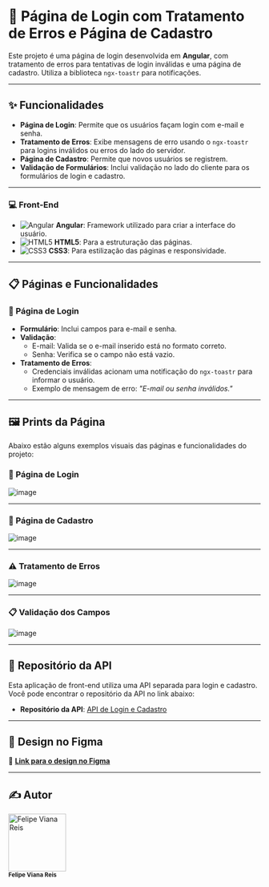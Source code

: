 # 🔑 Página de Login com Tratamento de Erros e Página de Cadastro

Este projeto é uma página de login desenvolvida em **Angular**, com tratamento de erros para tentativas de login inválidas e uma página de cadastro. Utiliza a biblioteca `ngx-toastr` para notificações.

---

## ✨ Funcionalidades

- **Página de Login**: Permite que os usuários façam login com e-mail e senha.
- **Tratamento de Erros**: Exibe mensagens de erro usando o `ngx-toastr` para logins inválidos ou erros do lado do servidor.
- **Página de Cadastro**: Permite que novos usuários se registrem.
- **Validação de Formulários**: Inclui validação no lado do cliente para os formulários de login e cadastro.

---

### 💻 Front-End
- ![Angular](https://img.shields.io/badge/Angular-DD0031?style=flat-square&logo=angular&logoColor=white) **Angular**: Framework utilizado para criar a interface do usuário.
- ![HTML5](https://img.shields.io/badge/HTML5-E34F26?style=flat-square&logo=html5&logoColor=white) **HTML5**: Para a estruturação das páginas.
- ![CSS3](https://img.shields.io/badge/CSS3-1572B6?style=flat-square&logo=css3&logoColor=white) **CSS3**: Para estilização das páginas e responsividade.

---

## 📋 Páginas e Funcionalidades

### 🔐 Página de Login
- **Formulário**: Inclui campos para e-mail e senha.
- **Validação**:
  - E-mail: Valida se o e-mail inserido está no formato correto.
  - Senha: Verifica se o campo não está vazio.
- **Tratamento de Erros**:
  - Credenciais inválidas acionam uma notificação do `ngx-toastr` para informar o usuário.
  - Exemplo de mensagem de erro: *"E-mail ou senha inválidos."*

---

## 🖼️ Prints da Página

Abaixo estão alguns exemplos visuais das páginas e funcionalidades do projeto:

### 🔐 Página de Login
![image](https://github.com/user-attachments/assets/8664b4ad-c997-4e05-bb68-c3f2a50af86f)

---

### 📝 Página de Cadastro
![image](https://github.com/user-attachments/assets/54e85df8-10a3-4b7d-bbd0-b303ed8d08a8)

---

### ⚠️ Tratamento de Erros
![image](https://github.com/user-attachments/assets/5d6a4412-597b-46cb-b581-56ec09326a5c)

---

### 📋 Validação dos Campos
![image](https://github.com/user-attachments/assets/0fac2608-7d5b-460d-a3e9-1d4b4f6dc9bd)

---

## 📄 Repositório da API

Esta aplicação de front-end utiliza uma API separada para login e cadastro. Você pode encontrar o repositório da API no link abaixo:

- **Repositório da API**: [API de Login e Cadastro](https://github.com/Felps3296/login-page-Angular-SpringBoot-BackEnd)

---

## 🎨 Design no Figma

🔗 **[Link para o design no Figma](https://www.figma.com/design/7T1wkErczpMOBeqtpVjMSb/Login-Page-Design?node-id=6-920&node-type=canvas&t=GQI4daelLtGQql9u-0)**

---

<h2>✍️ Autor</h2>

<a href="https://github.com/Felps3296">
  <img loading="lazy" src="https://avatars.githubusercontent.com/u/64935845?v=4" width="115" alt="Felipe Viana Reis">
</a>
<br>
<sub><b>Felipe Viana Reis</b></sub>
<br>

